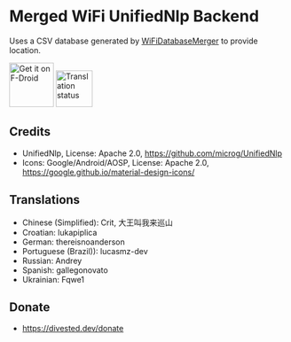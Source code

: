 Merged WiFi UnifiedNlp Backend
==============================

Uses a CSV database generated by [WiFiDatabaseMerger](https://gitlab.com/divested-mobile/wifidatabasemerger) to provide location.

[<img src="https://fdroid.gitlab.io/artwork/badge/get-it-on.png"
     alt="Get it on F-Droid"
     height="80">](https://f-droid.org/packages/info.spotcomms.wlanbackend/)
[<img src="https://hosted.weblate.org/widget/divestos/wlanbackend/287x66-grey.png"
     alt="Translation status"
     height="66">](https://hosted.weblate.org/engage/divestos/)

Credits
-------
- UnifiedNlp, License: Apache 2.0, https://github.com/microg/UnifiedNlp
- Icons: Google/Android/AOSP, License: Apache 2.0, https://google.github.io/material-design-icons/

Translations
------------
- Chinese (Simplified): Crit, 大王叫我来巡山
- Croatian: lukapiplica
- German: thereisnoanderson
- Portuguese (Brazil)): lucasmz-dev
- Russian: Andrey
- Spanish: gallegonovato
- Ukrainian: Fqwe1

Donate
-------
- https://divested.dev/donate
